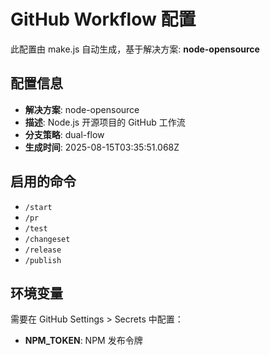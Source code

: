 # GitHub Workflow 配置

此配置由 make.js 自动生成，基于解决方案: **node-opensource**

## 配置信息

- **解决方案**: node-opensource
- **描述**: Node.js 开源项目的 GitHub 工作流
- **分支策略**: dual-flow
- **生成时间**: 2025-08-15T03:35:51.068Z

## 启用的命令

- `/start`
- `/pr`
- `/test`
- `/changeset`
- `/release`
- `/publish`

## 环境变量

需要在 GitHub Settings > Secrets 中配置：

- **NPM_TOKEN**: NPM 发布令牌
